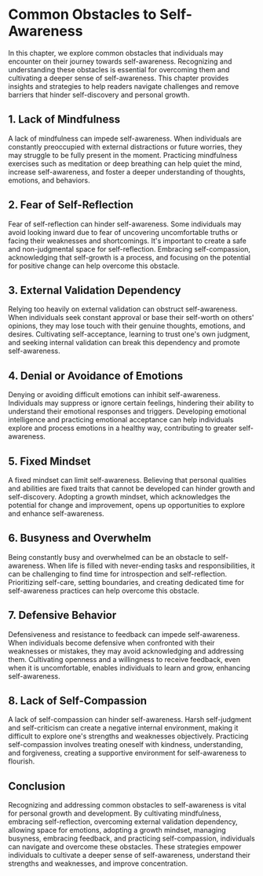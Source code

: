 Common Obstacles to Self-Awareness
===========================================

In this chapter, we explore common obstacles that individuals may encounter on their journey towards self-awareness. Recognizing and understanding these obstacles is essential for overcoming them and cultivating a deeper sense of self-awareness. This chapter provides insights and strategies to help readers navigate challenges and remove barriers that hinder self-discovery and personal growth.

**1. Lack of Mindfulness**
--------------------------

A lack of mindfulness can impede self-awareness. When individuals are constantly preoccupied with external distractions or future worries, they may struggle to be fully present in the moment. Practicing mindfulness exercises such as meditation or deep breathing can help quiet the mind, increase self-awareness, and foster a deeper understanding of thoughts, emotions, and behaviors.

**2. Fear of Self-Reflection**
------------------------------

Fear of self-reflection can hinder self-awareness. Some individuals may avoid looking inward due to fear of uncovering uncomfortable truths or facing their weaknesses and shortcomings. It's important to create a safe and non-judgmental space for self-reflection. Embracing self-compassion, acknowledging that self-growth is a process, and focusing on the potential for positive change can help overcome this obstacle.

**3. External Validation Dependency**
-------------------------------------

Relying too heavily on external validation can obstruct self-awareness. When individuals seek constant approval or base their self-worth on others' opinions, they may lose touch with their genuine thoughts, emotions, and desires. Cultivating self-acceptance, learning to trust one's own judgment, and seeking internal validation can break this dependency and promote self-awareness.

**4. Denial or Avoidance of Emotions**
--------------------------------------

Denying or avoiding difficult emotions can inhibit self-awareness. Individuals may suppress or ignore certain feelings, hindering their ability to understand their emotional responses and triggers. Developing emotional intelligence and practicing emotional acceptance can help individuals explore and process emotions in a healthy way, contributing to greater self-awareness.

**5. Fixed Mindset**
--------------------

A fixed mindset can limit self-awareness. Believing that personal qualities and abilities are fixed traits that cannot be developed can hinder growth and self-discovery. Adopting a growth mindset, which acknowledges the potential for change and improvement, opens up opportunities to explore and enhance self-awareness.

**6. Busyness and Overwhelm**
-----------------------------

Being constantly busy and overwhelmed can be an obstacle to self-awareness. When life is filled with never-ending tasks and responsibilities, it can be challenging to find time for introspection and self-reflection. Prioritizing self-care, setting boundaries, and creating dedicated time for self-awareness practices can help overcome this obstacle.

**7. Defensive Behavior**
-------------------------

Defensiveness and resistance to feedback can impede self-awareness. When individuals become defensive when confronted with their weaknesses or mistakes, they may avoid acknowledging and addressing them. Cultivating openness and a willingness to receive feedback, even when it is uncomfortable, enables individuals to learn and grow, enhancing self-awareness.

**8. Lack of Self-Compassion**
------------------------------

A lack of self-compassion can hinder self-awareness. Harsh self-judgment and self-criticism can create a negative internal environment, making it difficult to explore one's strengths and weaknesses objectively. Practicing self-compassion involves treating oneself with kindness, understanding, and forgiveness, creating a supportive environment for self-awareness to flourish.

**Conclusion**
--------------

Recognizing and addressing common obstacles to self-awareness is vital for personal growth and development. By cultivating mindfulness, embracing self-reflection, overcoming external validation dependency, allowing space for emotions, adopting a growth mindset, managing busyness, embracing feedback, and practicing self-compassion, individuals can navigate and overcome these obstacles. These strategies empower individuals to cultivate a deeper sense of self-awareness, understand their strengths and weaknesses, and improve concentration.


